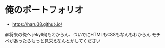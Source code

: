 # 俺のポートフォリオ
- https://haru38.github.io/

@将来の俺へ
jekyll何もわからん、ついでにHTMLもCSSもなんもわからん
モチベがあったらもっと見栄えなんとかしてください
